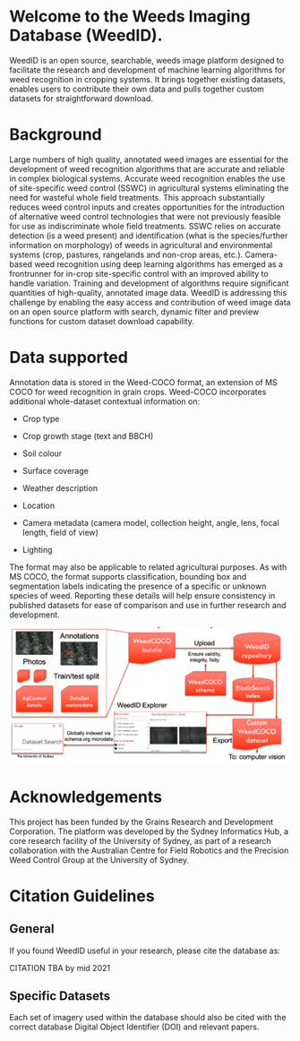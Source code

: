 # Welcome to the Weeds Imaging Database (WeedID). 

WeedID is an open source, searchable, weeds image platform designed to facilitate the research and development of machine learning algorithms for weed recognition in cropping systems.
It brings together existing datasets, enables users to contribute their own data and pulls together custom datasets for straightforward download. 

# Background 

Large numbers of high quality, annotated weed images are essential for the development of weed recognition algorithms that are accurate and reliable in complex biological systems.
Accurate weed recognition enables the use of site-specific weed control (SSWC) in agricultural systems eliminating the need for wasteful whole field treatments.
This approach substantially reduces weed control inputs and creates opportunities for the introduction of alternative weed control technologies that were not previously feasible for use as indiscriminate whole field treatments.
SSWC relies on accurate detection (is a weed present) and identification (what is the species/further information on morphology) of weeds in agricultural and environmental systems (crop, pastures, rangelands and non-crop areas, etc.).
Camera-based weed recognition using deep learning algorithms has emerged as a frontrunner for in-crop site-specific control with an improved ability to handle variation.
Training and development of algorithms require significant quantities of high-quality, annotated image data.
WeedID is addressing this challenge by enabling the easy access and contribution of weed image data on an open source platform with search, dynamic filter and preview functions for custom dataset download capability. 

# Data supported 

Annotation data is stored in the Weed-COCO format, an extension of MS COCO for weed recognition in grain crops. Weed-COCO incorporates additional whole-dataset contextual information on: 

- Crop type 

- Crop growth stage (text and BBCH) 

- Soil colour 

- Surface coverage 

- Weather description 

- Location 

- Camera metadata (camera model, collection height, angle, lens, focal length, field of view) 

- Lighting  

The format may also be applicable to related agricultural purposes.
As with MS COCO, the format supports classification, bounding box and segmentation labels indicating the presence of a specific or unknown species of weed.
Reporting these details will help ensure consistency in published datasets for ease of comparison and use in further research and development.

![WeedID Data Flow](weedID-data-flow-diagram.png)

# Acknowledgements 

This project has been funded by the Grains Research and Development Corporation.
The platform was developed by the Sydney Informatics Hub, a core research facility of the University of Sydney, as part of a research collaboration with the Australian Centre for Field Robotics and the Precision Weed Control Group at the University of Sydney.

# Citation Guidelines 

## General 

If you found WeedID useful in your research, please cite the database as: 

CITATION TBA by mid 2021

## Specific Datasets 

Each set of imagery used within the database should also be cited with the correct database Digital Object Identifier (DOI) and relevant papers. 
